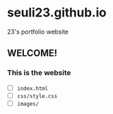 # seuli23.github.io
23's portfolio website

## WELCOME!

### This is the website
- [ ] `index.html`
- [ ] `css/style.css`
- [ ] `images/`